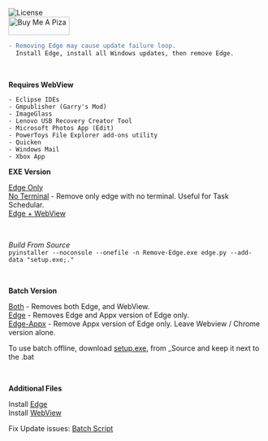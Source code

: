 ![License](https://img.shields.io/github/license/ShadowWhisperer/Remove-MS-Edge)  
<a href="https://www.buymeacoffee.com/wic8pmtmys" target="_blank"><img src="https://cdn.buymeacoffee.com/buttons/v2/default-blue.png" alt="Buy Me A Piza" height="36" width="120"></a>

```diff
- Removing Edge may cause update failure loop. 
  Install Edge, install all Windows updates, then remove Edge. 
```
<br>

**Requires WebView**  
```
- Eclipse IDEs
- Gmpublisher (Garry's Mod)  
- ImageGlass
- Lenovo USB Recovery Creator Tool
- Microsoft Photos App (Edit)
- PowerToys File Explorer add-ons utility
- Quicken
- Windows Mail  
- Xbox App
```

**EXE Version**  

[Edge Only](https://github.com/ShadowWhisperer/Remove-MS-Edge/releases/latest/download/Remove-Edge.exe)  
[No Terminal](https://github.com/ShadowWhisperer/Remove-MS-Edge/releases/latest/download/Remove-EdgeTerm.exe) - Remove only edge with no terminal. Useful for Task Schedular.  
[Edge + WebView ](https://github.com/ShadowWhisperer/Remove-MS-Edge/releases/latest/download/Remove-EdgeWeb.exe)  

<br>  

*Build From Source*  
```pyinstaller --noconsole --onefile -n Remove-Edge.exe edge.py --add-data "setup.exe;."```  

<br>

**Batch Version**

[Both](https://github.com/ShadowWhisperer/Remove-MS-Edge/blob/main/Batch/Both.bat?raw=true) - Removes both Edge, and WebView.  
[Edge](https://github.com/ShadowWhisperer/Remove-MS-Edge/blob/main/Batch/Edge.bat?raw=true) - Removes Edge and Appx version of Edge only.  
[Edge-Appx](https://github.com/ShadowWhisperer/Remove-MS-Edge/blob/main/Batch/Edge-Appx.bat?raw=true) - Remove Appx version of Edge only. Leave Webview / Chrome version alone.  

To use batch offline, download [setup.exe](https://github.com/ShadowWhisperer/Remove-MS-Edge/blob/main/_Source/setup.exe?raw=true), from _Source and keep it next to the .bat

<br>

**Additional Files**  

Install [Edge](https://www.microsoft.com/en-us/edge/business/download?form=MA13FJ)  
Install [WebView](https://developer.microsoft.com/en-us/microsoft-edge/webview2/)  

Fix Update issues: [Batch Script](https://raw.githubusercontent.com/ShadowWhisperer/Fix-WinUpdates/refs/heads/main/Fix%20Updates.bat)  
